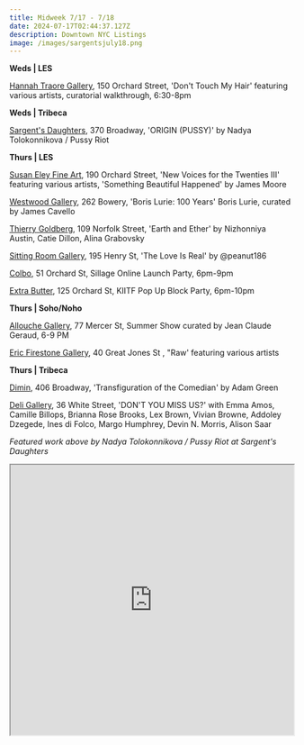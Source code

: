 ```yaml
---
title: Midweek 7/17 - 7/18
date: 2024-07-17T02:44:37.127Z
description: Downtown NYC Listings
image: /images/sargentsjuly18.png
---
```

**W﻿eds | LES**

[Hannah Traore Gallery](https://hannahtraoregallery.com/), 150 Orchard Street, 'Don't Touch My Hair' featuring various artists, curatorial walkthrough, 6:30-8pm

**W﻿eds | Tribeca**

[Sargent's Daughters](https://www.sargentsdaughters.com/pussy-riot), 370 Broadway, 'ORIGIN (PUSSY)' by Nadya Tolokonnikova / Pussy Riot

**T﻿hurs | LES**

[Susan Eley Fine Art](https://susaneleyfineart.com/), 190 Orchard Street, 'New Voices for the Twenties III' featuring various artists, 'Something Beautiful Happened' by James Moore

[Westwood Gallery](https://westwoodgallery.com/exhibitions/137-boris-lurie-100-years/press_release_text/), 262 Bowery, 'Boris Lurie: 100 Years' Boris Lurie, curated by James Cavello

[Thierry Goldberg](https://thierrygoldberg.com/), 109 Norfolk Street, 'Earth and Ether' by Nizhonniya Austin, Catie Dillon, Alina Grabovsky

[Sitting Room Gallery](https://www.instagram.com/sittingroomgallery), 195 Henry St, 'The Love Is Real' by @peanut186

[Colbo](https://www.instagram.com/colbo.nyc), 51 Orchard St, Sillage Online Launch Party, 6pm-9pm

[Extra Butter](https://www.instagram.com/extrabutter), 125 Orchard St, KIITF Pop Up Block Party, 6pm-10pm

**T﻿hurs | Soho/Noho**

[Allouche Gallery](https://www.allouchegallery.com/exhibition/summer-show-2/), 77 Mercer St, Summer Show curated by Jean Claude Geraud,  6-9 PM

[Eric Firestone Gallery](https://www.ericfirestonegallery.com/), 40 Great Jones St , "Raw' featuring various artists

**T﻿hurs | Tribeca**

[Dimin](https://www.dimin.nyc/exhibitions/20-adam-green-transfiguration-of-the-comedian/press_release_text/), 406 Broadway, 'Transfiguration of the Comedian' by Adam Green

[Deli Gallery](https://deligallery.com/Exhibitions), 36 White Street, 'DON'T YOU MISS US?' with Emma Amos, Camille Billops, Brianna Rose Brooks, Lex Brown, Vivian Browne, Addoley Dzegede, Ines di Folco, Margo Humphrey, Devin N. Morris, Alison Saar

*F﻿eatured work above by Nadya Tolokonnikova / Pussy Riot at Sargent's Daughters*

<iframe src="https://www.google.com/maps/d/u/1/embed?mid=1z0xG-mAOGWqKnuBEQL0a69_Ymfbmiio&ehbc=2E312F" width="100%" height="480"></iframe>